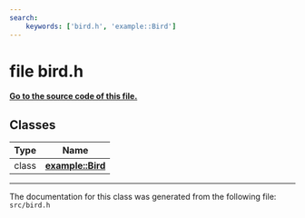 ```yaml
---
search:
    keywords: ['bird.h', 'example::Bird']
---
```


# file bird.h

**[Go to the source code of this file.](bird_8h_source.md)**
## Classes

|Type|Name|
|-----|-----|
|class|[**example::Bird**](classexample_1_1_bird.md)|




----------------------------------------
The documentation for this class was generated from the following file: `src/bird.h`
